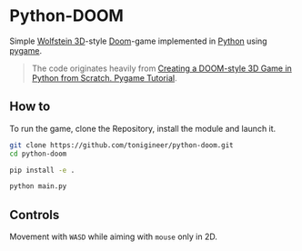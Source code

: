 # Python-DOOM

Simple [Wolfstein 3D](https://en.wikipedia.org/wiki/Wolfenstein_3D)-style [Doom](https://en.wikipedia.org/wiki/Doom_(franchise))-game implemented in [Python](https://www.python.org/) using [pygame](https://www.pygame.org/news).

> The code originates heavily from [Creating a DOOM-style 3D Game in Python from Scratch. Pygame Tutorial](https://www.youtube.com/watch?v=ECqUrT7IdqQ).

## How to

To run the game, clone the Repository, install the module and launch it.

```bash
git clone https://github.com/tonigineer/python-doom.git
cd python-doom

pip install -e .

python main.py
```

## Controls

Movement with `WASD` while aiming with `mouse` only in 2D.